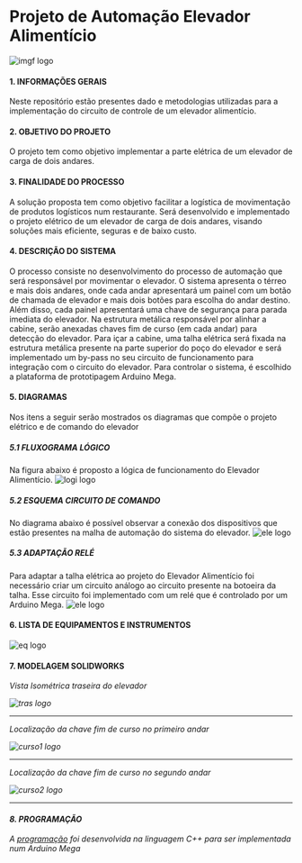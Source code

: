 # Projeto de Automação Elevador Alimentício

![imgf logo](pictures/Vista_frontal.png)

#### 1. INFORMAÇÕES GERAIS

Neste repositório estão presentes dado e metodologias utilizadas para a implementação do circuito de controle de um elevador alimentício.

#### 2. OBJETIVO DO PROJETO

O projeto tem como objetivo implementar a parte elétrica de um elevador de carga de dois andares.

#### 3. FINALIDADE DO PROCESSO

A solução proposta tem como objetivo facilitar a logística de movimentação de produtos logísticos num restaurante.
Será desenvolvido e implementado o projeto elétrico de um elevador de carga de dois andares, visando soluções mais eficiente, seguras e de baixo custo.

#### 4. DESCRIÇÃO DO SISTEMA

O processo consiste no desenvolvimento do processo de automação que será responsável por movimentar o elevador. O sistema apresenta o térreo e mais dois andares, onde cada andar apresentará um painel com um botão de chamada de elevador e mais dois botões para escolha do andar destino. Além disso, cada painel apresentará uma chave de segurança para parada imediata do elevador. Na estrutura metálica responsável por alinhar a cabine, serão anexadas chaves fim de curso (em cada andar) para detecção do elevador. Para içar a cabine, uma talha elétrica será fixada na estrutura metálica presente na parte superior do poço do elevador e será implementado um by-pass no seu circuito de funcionamento para integração com o circuito do elevador. Para controlar o sistema, é escolhido a plataforma de prototipagem Arduino Mega.

#### 5. DIAGRAMAS

Nos itens a seguir serão mostrados os diagramas que compõe o projeto elétrico e de comando do elevador

##### 5.1 FLUXOGRAMA LÓGICO

Na figura abaixo é proposto a lógica de funcionamento do Elevador Alimentício.
![logi logo](pictures/Vista_frontal.png)
##### 5.2 ESQUEMA CIRCUITO DE COMANDO
No diagrama abaixo é possível observar a conexão dos dispositivos que estão presentes na malha de automação do sistema do elevador.
![ele logo](pictures/diagramalog.PNG)
##### 5.3 ADAPTAÇÃO RELÉ
Para adaptar a talha elétrica ao projeto do Elevador Alimentício foi necessário criar um circuito análogo ao circuito presente na botoeira da talha. Esse circuito foi implementado com um relé que é controlado por um Arduino Mega.
![ele logo](pictures/rele.PNG)
#### 6. LISTA DE EQUIPAMENTOS E INSTRUMENTOS

![eq logo](pictures/tabela.PNG)
#### 7. MODELAGEM SOLIDWORKS
<i>Vista Isométrica traseira do elevador<i>
  
![tras logo](pictures/Vista_tras.png)

***
<i>Localização da chave fim de curso no primeiro andar<i>
  
![curso1 logo](pictures/FimdeCurso1Andar.png)
***
<i>Localização da chave fim de curso no segundo andar<i>
  
![curso2 logo](pictures/FimdeCurso2Andar.png)
***
#### 8. PROGRAMAÇÃO

A [programação](/codigo_elevador.ino) foi desenvolvida na linguagem C++ para ser implementada num Arduino Mega
